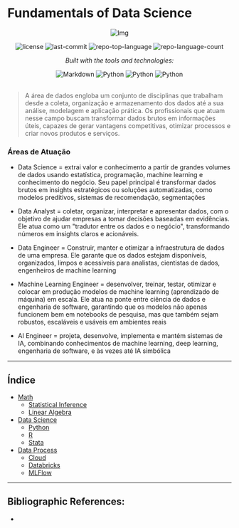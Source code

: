 # Fundamentals of Data Science

<div align="center">

![Img](https://github.com/user-attachments/assets/af62f067-04ac-4a16-861e-7a00bb690283)
<!-- BADGES -->
<img src="https://img.shields.io/github/license/HenrySchall/Fundamentals?style=flat&logo=opensourceinitiative&logoColor=white&color=0080ff" alt="license">
<img src="https://img.shields.io/github/last-commit/HenrySchall/Fundamentals?style=flat&logo=git&logoColor=white&color=0080ff" alt="last-commit">
<img src="https://img.shields.io/github/languages/top/HenrySchall/Fundamentals?style=flat&color=0080ff" alt="repo-top-language">
<img src="https://img.shields.io/github/languages/count/HenrySchall/Fundamentals?style=flat&color=0080ff" alt="repo-language-count">

<em>Built with the tools and technologies:</em>

<img src="https://img.shields.io/badge/Markdown-000000.svg?style=flat&logo=Markdown&logoColor=white" alt="Markdown">
<img src="https://img.shields.io/badge/Python-3776AB.svg?style=flat&logo=Python&logoColor=white" alt="Python">
<img src="https://img.shields.io/badge/R-276DC3?style?style=flat&logo=r&logoColor=white" alt="Python">
<img src="https://img.shields.io/badge/Stata-30B5C8?style=flat&logoColor=white" alt="Python">

</div>
<br>

> A área de dados engloba um conjunto de disciplinas que trabalham desde a coleta, organização e armazenamento dos dados até a sua análise, modelagem e aplicação prática. Os profissionais que atuam nesse campo buscam transformar dados brutos em informações úteis, capazes de gerar vantagens competitivas, otimizar processos e criar novos produtos e serviços.

### Áreas de Atuação 

* Data Science = extrai valor e conhecimento a partir de grandes volumes de dados usando estatística, programação, machine learning e conhecimento do negócio. Seu papel principal é transformar dados brutos em insights estratégicos ou soluções automatizadas, como modelos preditivos, sistemas de recomendação, segmentações
    
* Data Analyst =  coletar, organizar, interpretar e apresentar dados, com o objetivo de ajudar empresas a tomar decisões baseadas em evidências. Ele atua como um "tradutor entre os dados e o negócio", transformando números em insights claros e acionáveis.

* Data Engineer = Construir, manter e otimizar a infraestrutura de dados de uma empresa. Ele garante que os dados estejam disponíveis, organizados, limpos e acessíveis para analistas, cientistas de dados, engenheiros de machine learning

* Machine Learning Engineer = desenvolver, treinar, testar, otimizar e colocar em produção modelos de machine learning (aprendizado de máquina) em escala. Ele atua na ponte entre ciência de dados e engenharia de software, garantindo que os modelos não apenas funcionem bem em notebooks de pesquisa, mas que também sejam robustos, escaláveis e usáveis em ambientes reais

* AI Engineer = projeta, desenvolve, implementa e mantém sistemas de IA, combinando conhecimentos de machine learning, deep learning, engenharia de software, e às vezes até IA simbólica
  
---
## Índice

- [Math](https://github.com/HenrySchall/Fundamentals/tree/main/Math)
    - [Statistical Inference](https://github.com/HenrySchall/Fundamentals/tree/main/Math/Statistical%20Inference)
    - [Linear Algebra](https://github.com/HenrySchall/Fundamentals/tree/main/Math/Linear%20Algebra)
- [Data Science](https://github.com/HenrySchall/Fundamentals/tree/main/Data%20Science)
    - [Python](https://github.com/HenrySchall/Fundamentals/tree/main/Data%20Science/Python)
    - [R](https://github.com/HenrySchall/Fundamentals/tree/main/Data%20Science/R)
    - [Stata](https://github.com/HenrySchall/Fundamentals/tree/main/Data%20Science/Stata)
- [Data Process](https://github.com/HenrySchall/Fundamentals/tree/main/Data%20Process)
    - [Cloud](https://github.com/HenrySchall/Fundamentals/tree/main/Data%20Process/Cloud)
    - [Databricks](https://github.com/HenrySchall/Fundamentals/tree/main/Data%20Process/Databricks)
    - [MLFlow](https://github.com/HenrySchall/Fundamentals/tree/main/Data%20Process/MLflow)

---

## Bibliographic References:
- 

